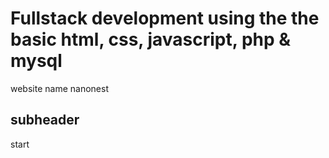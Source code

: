 # Fullstack development using the the basic html, css, javascript, php & mysql

website name
nanonest

## subheader

start
